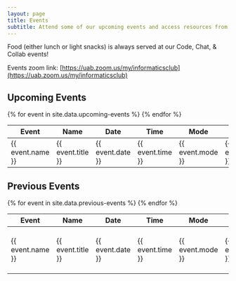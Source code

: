 ```yaml
---
layout: page
title: Events
subtitle: Attend some of our upcoming events and access resources from previous events.
---
```

Food (either lunch or light snacks) is always served at our Code, Chat, & Collab events!

Events zoom link: [https://uab.zoom.us/my/informaticsclub](https://uab.zoom.us/my/informaticsclub)

## Upcoming Events
  
<table>
  <thead>
    <tr>
      <th>Event</th>
      <th>Name</th>
      <th>Date</th>
      <th>Time</th>
      <th>Mode</th>
      <th>Location</th>
  <!--<th>Flyer</th>
      <th>Zoom</th>
      <th>Calendar Link</th> -->
    </tr>
  </thead>
  <tbody>
    {% for event in site.data.upcoming-events %}
    <tr>
      <td>{{ event.name }}</td>
      <td>{{ event.title }}</td>
      <td>{{ event.date }}</td>
      <td>{{ event.time }}</td>
      <td>{{ event.mode }}</td>
      <td>{{ event.location }}</td>
      <!--<td><a href="{{ event.flyer }}">Link</a></td>-->
    </tr>
    {% endfor %}
  </tbody>
</table>

## Previous Events

<table>
  <thead>
    <tr>
      <th>Event</th>
      <th>Name</th>
      <th>Date</th>
      <th>Time</th>
      <th>Mode</th>
      <th>Location</th>
      <th>Resources</th>
<!--       <th>Zoom</th>
      <th>Calendar Link</th> -->
    </tr>
  </thead>
  <tbody>
    {% for event in site.data.previous-events %}
    <tr>
      <td>{{ event.name }}</td>
      <td>{{ event.title }}</td>
      <td>{{ event.date }}</td>
      <td>{{ event.time }}</td>
      <td>{{ event.mode }}</td>
      <td>{{ event.location }}</td>
      <td>
        {% if event.resources %}
          <a href="{{ event.resources }}"><i class="fab fa-github fa-stack-1x fa-inverse"></i></a>
        {% else %}
          N/A
        {% endif %}
      </td>
    </tr>
    {% endfor %}
  </tbody>
</table>
